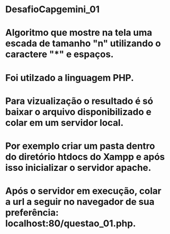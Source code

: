 # DesafioCapgemini_01

# Algoritmo que mostre na tela uma escada de tamanho "n" utilizando o caractere "*" e espaços.

# Foi utilzado a linguagem PHP.

# Para vizualização o resultado é só baixar o arquivo disponibilizado e colar em um servidor local. 

# Por exemplo criar um pasta dentro do diretório htdocs do Xampp e após isso inicializar o servidor apache.

# Após o servidor em execução, colar a url a seguir no navegador de sua preferência: localhost:80/questao_01.php.
